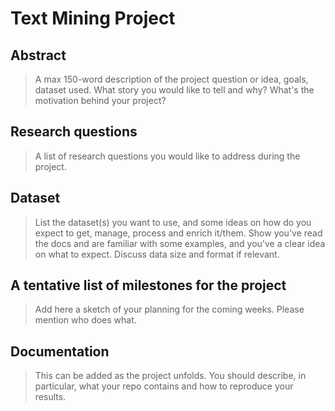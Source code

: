# Text Mining Project

## Abstract
> A max 150-word description of the project question or idea, goals, dataset used. What story you would like to tell and why? What's the motivation behind your project?

## Research questions
> A list of research questions you would like to address during the project. 

## Dataset
> List the dataset(s) you want to use, and some ideas on how do you expect to get, manage, process and enrich it/them. Show you've read the docs and are familiar with some examples, and you've a clear idea on what to expect. Discuss data size and format if relevant.

## A tentative list of milestones for the project
> Add here a sketch of your planning for the coming weeks. Please mention who does what.

## Documentation
> This can be added as the project unfolds. You should describe, in particular, what your repo contains and how to reproduce your results.
